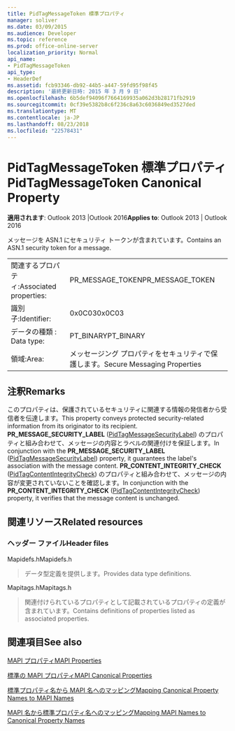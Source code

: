 ```yaml
---
title: PidTagMessageToken 標準プロパティ
manager: soliver
ms.date: 03/09/2015
ms.audience: Developer
ms.topic: reference
ms.prod: office-online-server
localization_priority: Normal
api_name:
- PidTagMessageToken
api_type:
- HeaderDef
ms.assetid: fcb93346-db92-44b5-a447-59fd95f98f45
description: '最終更新日時: 2015 年 3 月 9 日'
ms.openlocfilehash: 6b5def94096f7664169935a062d3b28171fb2919
ms.sourcegitcommit: 0cf39e5382b8c6f236c8a63c6036849ed3527ded
ms.translationtype: MT
ms.contentlocale: ja-JP
ms.lasthandoff: 08/23/2018
ms.locfileid: "22578431"
---
```

# <a name="pidtagmessagetoken-canonical-property"></a><span data-ttu-id="3d938-103">PidTagMessageToken 標準プロパティ</span><span class="sxs-lookup"><span data-stu-id="3d938-103">PidTagMessageToken Canonical Property</span></span>

  
  
<span data-ttu-id="3d938-104">**適用されます**: Outlook 2013 |Outlook 2016</span><span class="sxs-lookup"><span data-stu-id="3d938-104">**Applies to**: Outlook 2013 | Outlook 2016</span></span> 
  
<span data-ttu-id="3d938-105">メッセージを ASN.1 にセキュリティ トークンが含まれています。</span><span class="sxs-lookup"><span data-stu-id="3d938-105">Contains an ASN.1 security token for a message.</span></span>
  
|||
|:-----|:-----|
|<span data-ttu-id="3d938-106">関連するプロパティ:</span><span class="sxs-lookup"><span data-stu-id="3d938-106">Associated properties:</span></span>  <br/> |<span data-ttu-id="3d938-107">PR_MESSAGE_TOKEN</span><span class="sxs-lookup"><span data-stu-id="3d938-107">PR_MESSAGE_TOKEN</span></span>  <br/> |
|<span data-ttu-id="3d938-108">識別子:</span><span class="sxs-lookup"><span data-stu-id="3d938-108">Identifier:</span></span>  <br/> |<span data-ttu-id="3d938-109">0x0C03</span><span class="sxs-lookup"><span data-stu-id="3d938-109">0x0C03</span></span>  <br/> |
|<span data-ttu-id="3d938-110">データの種類 : </span><span class="sxs-lookup"><span data-stu-id="3d938-110">Data type:</span></span>  <br/> |<span data-ttu-id="3d938-111">PT_BINARY</span><span class="sxs-lookup"><span data-stu-id="3d938-111">PT_BINARY</span></span>  <br/> |
|<span data-ttu-id="3d938-112">領域:</span><span class="sxs-lookup"><span data-stu-id="3d938-112">Area:</span></span>  <br/> |<span data-ttu-id="3d938-113">メッセージング プロパティをセキュリティで保護します。</span><span class="sxs-lookup"><span data-stu-id="3d938-113">Secure Messaging Properties</span></span>  <br/> |
   
## <a name="remarks"></a><span data-ttu-id="3d938-114">注釈</span><span class="sxs-lookup"><span data-stu-id="3d938-114">Remarks</span></span>

<span data-ttu-id="3d938-115">このプロパティは、保護されているセキュリティに関連する情報の発信者から受信者を伝達します。</span><span class="sxs-lookup"><span data-stu-id="3d938-115">This property conveys protected security-related information from its originator to its recipient.</span></span> <span data-ttu-id="3d938-116">**PR_MESSAGE_SECURITY_LABEL** ([PidTagMessageSecurityLabel](pidtagmessagesecuritylabel-canonical-property.md)) のプロパティと組み合わせて、メッセージの内容とラベルの関連付けを保証します。</span><span class="sxs-lookup"><span data-stu-id="3d938-116">In conjunction with the **PR_MESSAGE_SECURITY_LABEL** ([PidTagMessageSecurityLabel](pidtagmessagesecuritylabel-canonical-property.md)) property, it guarantees the label's association with the message content.</span></span> <span data-ttu-id="3d938-117">**PR_CONTENT_INTEGRITY_CHECK** ([PidTagContentIntegrityCheck](pidtagcontentintegritycheck-canonical-property.md)) のプロパティと組み合わせて、メッセージの内容が変更されていないことを確認します。</span><span class="sxs-lookup"><span data-stu-id="3d938-117">In conjunction with the **PR_CONTENT_INTEGRITY_CHECK** ([PidTagContentIntegrityCheck](pidtagcontentintegritycheck-canonical-property.md)) property, it verifies that the message content is unchanged.</span></span>
  
## <a name="related-resources"></a><span data-ttu-id="3d938-118">関連リソース</span><span class="sxs-lookup"><span data-stu-id="3d938-118">Related resources</span></span>

### <a name="header-files"></a><span data-ttu-id="3d938-119">ヘッダー ファイル</span><span class="sxs-lookup"><span data-stu-id="3d938-119">Header files</span></span>

<span data-ttu-id="3d938-120">Mapidefs.h</span><span class="sxs-lookup"><span data-stu-id="3d938-120">Mapidefs.h</span></span>
  
> <span data-ttu-id="3d938-121">データ型定義を提供します。</span><span class="sxs-lookup"><span data-stu-id="3d938-121">Provides data type definitions.</span></span>
    
<span data-ttu-id="3d938-122">Mapitags.h</span><span class="sxs-lookup"><span data-stu-id="3d938-122">Mapitags.h</span></span>
  
> <span data-ttu-id="3d938-123">関連付けられているプロパティとして記載されているプロパティの定義が含まれています。</span><span class="sxs-lookup"><span data-stu-id="3d938-123">Contains definitions of properties listed as associated properties.</span></span>
    
## <a name="see-also"></a><span data-ttu-id="3d938-124">関連項目</span><span class="sxs-lookup"><span data-stu-id="3d938-124">See also</span></span>



[<span data-ttu-id="3d938-125">MAPI プロパティ</span><span class="sxs-lookup"><span data-stu-id="3d938-125">MAPI Properties</span></span>](mapi-properties.md)
  
[<span data-ttu-id="3d938-126">標準の MAPI プロパティ</span><span class="sxs-lookup"><span data-stu-id="3d938-126">MAPI Canonical Properties</span></span>](mapi-canonical-properties.md)
  
[<span data-ttu-id="3d938-127">標準プロパティ名から MAPI 名へのマッピング</span><span class="sxs-lookup"><span data-stu-id="3d938-127">Mapping Canonical Property Names to MAPI Names</span></span>](mapping-canonical-property-names-to-mapi-names.md)
  
[<span data-ttu-id="3d938-128">MAPI 名から標準プロパティ名へのマッピング</span><span class="sxs-lookup"><span data-stu-id="3d938-128">Mapping MAPI Names to Canonical Property Names</span></span>](mapping-mapi-names-to-canonical-property-names.md)

